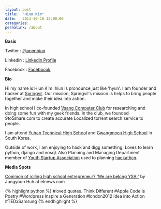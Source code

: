 ```yaml
---
layout: post
title:  "Hiun Kim"
date:   2013-10-18 12:00:00
categories:
permalink: /about
---
```


**Basis**

Twitter : [@openhiun][twitter]

Linkedin : [Linkedin Profile][linkedin]

Facebook : [Faceboook][facebook]

**Bio**

Hi my name is Hiun Kim. hiun is pronounce just like 'hyun'. I am founder and hacker at [Springvil][springvil].
Our mission, Springvil's mission is helps to bring people together and make their idea into action.

In high school I co-founded [Vsang Computer Club][visang] for researching and doing some fun with my geek friends.
In the club, we founded 9to5share.com to create accurate Localized torrent search service to people.

I am attend [Yuhan Technical High School][yuhan] and [Gwangmoon High School][gm] in South Korea.

Outside of work, I am enjoying to hack and digg something. Loves to learn python, django and nosql. Also 
Planning and Managing Department member of [Youth Startup Association][ysa-site] used to planning [hackathon][b2ghackathon].


**Media Spots**

[Common of rolling high school entrepreneur? 'We are belong YSA!'][ysa]
by Jungyoon Huh at etnews.com


{% highlight python %}
#loved quotes.
Think Different #Apple
Code is Poetry #Wordpress
Inspire a Generation #london2012
Idea into Action #TEDxSamsung
{% endhighlight %}

[twitter]: https://twitter.com/openhiun
[linkedin]: http://linkedin.com/in/openhiun
[facebook]: https://www.facebook.com/openhiun
[springvil]: https://www.springvil.com/
[visang]: http://www.visang.org/
[yuhan]: http://www.yuhan.hs.kr/
[gm]: http://www.kmoon.hs.kr/
[ysa-site]: http://www.ysa.or.kr/
[b2ghackathon]: http://www.facebook.com/b2ghackathon
[ysa]: http://www.etnews.com/news/economy/economy/2805299_1493.html


